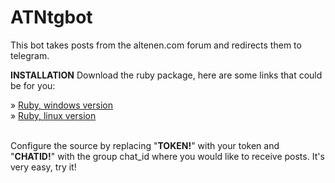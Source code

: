 # ATNtgbot
This bot takes posts from the altenen.com forum and redirects them to telegram.

<b>INSTALLATION</b>
Download the ruby package, here are some links that could be for you:

» <a href="https://rubyinstaller.org/">Ruby, windows version</a><br />
» <a href="https://www.ruby-lang.org/it/downloads/">Ruby, linux version</a><br />
<br />

Configure the source by replacing "<b>TOKEN!</b>" with your token and "<b>CHATID!</b>" with the group chat_id where you would like to receive posts. It's very easy, try it!
